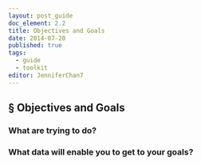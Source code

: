 ```yaml
---
layout: post_guide
doc_element: 2.2
title: Objectives and Goals
date: 2014-07-20
published: true
tags: 
  - guide
  - toolkit
editor: JenniferChan7
---
```


## &sect; Objectives and Goals

### What are trying to do?

### What data will enable you to get to your goals?


